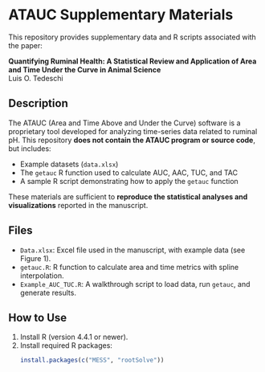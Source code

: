 # ATAUC Supplementary Materials

This repository provides supplementary data and R scripts associated with the paper:

**Quantifying Ruminal Health: A Statistical Review and Application of Area and Time Under the Curve in Animal Science**  
Luis O. Tedeschi

## Description

The ATAUC (Area and Time Above and Under the Curve) software is a proprietary tool developed for analyzing time-series data related to ruminal pH. This repository **does not contain the ATAUC program or source code**, but includes:

- Example datasets (`data.xlsx`)
- The `getauc` R function used to calculate AUC, AAC, TUC, and TAC
- A sample R script demonstrating how to apply the `getauc` function

These materials are sufficient to **reproduce the statistical analyses and visualizations** reported in the manuscript.

## Files

- `Data.xlsx`: Excel file used in the manuscript, with example data (see Figure 1).
- `getauc.R`: R function to calculate area and time metrics with spline interpolation.
- `Example_AUC_TUC.R`: A walkthrough script to load data, run `getauc`, and generate results.

## How to Use

1. Install R (version 4.4.1 or newer).
2. Install required R packages:
   ```R
   install.packages(c("MESS", "rootSolve"))
